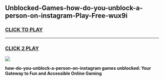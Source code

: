 
## Unblocked-Games-how-do-you-unblock-a-person-on-instagram-Play-Free-wux9i
<h3>
<a href="https://premium76.site?title=how-do-you-unblock-a-person-on-instagram&ref=23A">CLICK TO PLAY</a></h3>
<hr>

<h3>
<a href="https://premium76.site?title=how-do-you-unblock-a-person-on-instagram&ref=23A">CLICK 2 PLAY</a>
  
</h3>

<a href="https://premium76.site?title=how-do-you-unblock-a-person-on-instagram&ref=23A"><img src="https://clearcache.store/games.png"></a>


**how-do-you-unblock-a-person-on-instagram games unblocked: Your Gateway to Fun and Accessible Online Gaming**
